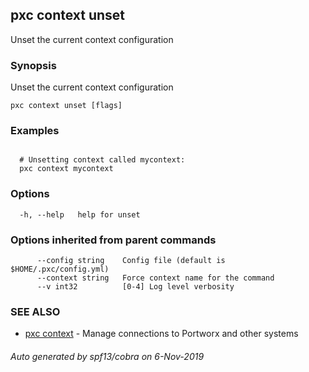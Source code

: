 ## pxc context unset

Unset the current context configuration

### Synopsis

Unset the current context configuration

```
pxc context unset [flags]
```

### Examples

```

  # Unsetting context called mycontext:
  pxc context mycontext
```

### Options

```
  -h, --help   help for unset
```

### Options inherited from parent commands

```
      --config string    Config file (default is $HOME/.pxc/config.yml)
      --context string   Force context name for the command
      --v int32          [0-4] Log level verbosity
```

### SEE ALSO

* [pxc context](pxc_context.md)	 - Manage connections to Portworx and other systems

###### Auto generated by spf13/cobra on 6-Nov-2019
